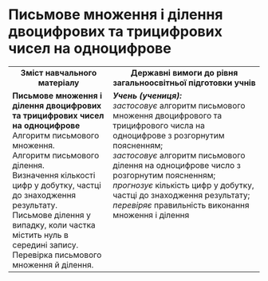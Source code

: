 # Письмове множення і ділення двоцифрових та трицифрових чисел на одноцифрове
<table>
  <tr>
    <td width="40%" align="center"><b>Зміст навчального матеріалу<b></td>
    <td width="60%" align="center"><b>Державні вимоги до рівня загальноосвітньої підготовки учнів</b></td>
  </tr>
  <tr>
    <td width="40%" style="vertical-align:top !important;"><b>Письмове множення і ділення двоцифрових та трицифрових чисел на одноцифрове</b><br>
Алгоритм письмового множення. <br>
Алгоритм письмового ділення. <br>
Визначення кількості цифр у добутку, частці до знаходження результату.<br>
Письмове ділення у випадку, коли частка містить нуль в середині запису. <br>
Перевірка письмового множення й ділення.<br></td>
    <td width="60%" style="vertical-align:top !important;"><i><b>Учень (учениця):</b></i><br>
<i>застосовує</i> алгоритм письмового множення двоцифрового та трицифрового числа на одноцифрове з розгорнутим поясненням;<br>
<i>застосовує</i> алгоритм письмового ділення на одноцифрове число з розгорнутим поясненням;<br>
<i>прогнозує</i> кількість цифр у добутку, частці до знаходження результату;<br>
<i>перевіряє</i> правильність виконання множення і ділення<br></td>
  </tr>
</table>
